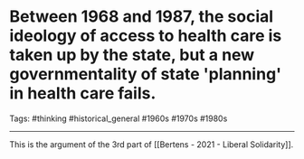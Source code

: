 # Between 1968 and 1987, the social ideology of access to health care is taken up by the state, but a new governmentality of state 'planning' in health care fails.
Tags: #thinking #historical_general #1960s #1970s #1980s

---

This is the argument of the 3rd part of [[Bertens - 2021 - Liberal Solidarity]].